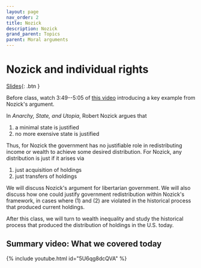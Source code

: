```yaml
---
layout: page
nav_order: 2
title: Nozick
description: Nozick
grand_parent: Topics
parent: Moral arguments
---
```


# Nozick and individual rights

[Slides](../assets/slides/nozick.pdf){: .btn }

Before class, watch 3:49--5:05 of [this video](https://youtu.be/H0CTHVCkm90?t=229) introducing a key example from Nozick's argument.

In *Anarchy, State, and Utopia*, Robert Nozick argues that

1. a minimal state is justified
2. no more exensive state is justified

Thus, for Nozick the government has no justifiable role in redistributing income or wealth to achieve some desired distribution. For Nozick, any distribution is just if it arises via

1. just acquisition of holdings
2. just transfers of holdings

We will discuss Nozick's argument for libertarian government. We will also discuss how one could justify government redistribution within Nozick's framework, in cases where (1) and (2) are violated in the historical process that produced current holdings.

After this class, we will turn to wealth inequality and study the historical process that produced the distribution of holdings in the U.S. today.

## Summary video: What we covered today

{% include youtube.html id="5U6qg8dcQVA" %}